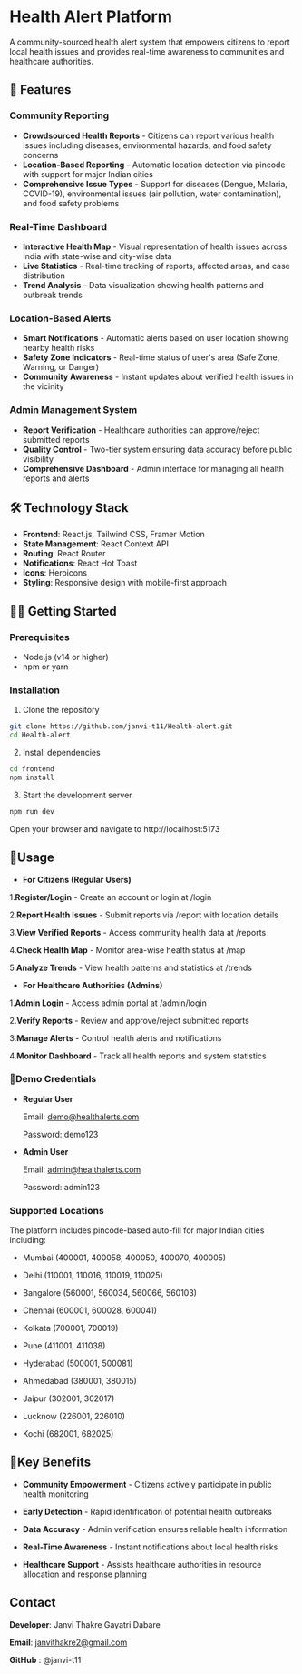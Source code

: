 # Health Alert Platform

A community-sourced health alert system that empowers citizens to report local health issues and provides real-time awareness to communities and healthcare authorities.

## 🚀 Features

### Community Reporting
- **Crowdsourced Health Reports** - Citizens can report various health issues including diseases, environmental hazards, and food safety concerns
- **Location-Based Reporting** - Automatic location detection via pincode with support for major Indian cities
- **Comprehensive Issue Types** - Support for diseases (Dengue, Malaria, COVID-19), environmental issues (air pollution, water contamination), and food safety problems

### Real-Time Dashboard
- **Interactive Health Map** - Visual representation of health issues across India with state-wise and city-wise data
- **Live Statistics** - Real-time tracking of reports, affected areas, and case distribution
- **Trend Analysis** - Data visualization showing health patterns and outbreak trends

### Location-Based Alerts
- **Smart Notifications** - Automatic alerts based on user location showing nearby health risks
- **Safety Zone Indicators** - Real-time status of user's area (Safe Zone, Warning, or Danger)
- **Community Awareness** - Instant updates about verified health issues in the vicinity

### Admin Management System
- **Report Verification** - Healthcare authorities can approve/reject submitted reports
- **Quality Control** - Two-tier system ensuring data accuracy before public visibility
- **Comprehensive Dashboard** - Admin interface for managing all health reports and alerts

## 🛠️ Technology Stack

- **Frontend**: React.js, Tailwind CSS, Framer Motion
- **State Management**: React Context API
- **Routing**: React Router
- **Notifications**: React Hot Toast
- **Icons**: Heroicons
- **Styling**: Responsive design with mobile-first approach

## 🏃‍♂️ Getting Started

### Prerequisites
- Node.js (v14 or higher)
- npm or yarn

### Installation

1. Clone the repository
```bash
git clone https://github.com/janvi-t11/Health-alert.git
cd Health-alert
```

2. Install dependencies
```bash
cd frontend
npm install
```
3. Start the development server
```bash
npm run dev
```

Open your browser and navigate to  http://localhost:5173




## 🔧Usage

- **For Citizens (Regular Users)**
  
1.**Register/Login** - Create an account or login at /login

2.**Report Health Issues** - Submit reports via /report with location details

3.**View Verified Reports** - Access community health data at /reports

4.**Check Health Map** - Monitor area-wise health status at /map

5.**Analyze Trends** - View health patterns and statistics at /trends



- **For Healthcare Authorities (Admins)**
  
1.**Admin Login** - Access admin portal at /admin/login

2.**Verify Reports** - Review and approve/reject submitted reports

3.**Manage Alerts** - Control health alerts and notifications

4.**Monitor Dashboard** - Track all health reports and system statistics


 ### 🔐Demo Credentials
- **Regular User**
  
  Email: demo@healthalerts.com


  Password: demo123

- **Admin User**
  
  Email: admin@healthalerts.com

  Password: admin123


### Supported Locations
The platform includes pincode-based auto-fill for major Indian cities including:

- Mumbai (400001, 400058, 400050, 400070, 400005)

- Delhi (110001, 110016, 110019, 110025)

- Bangalore (560001, 560034, 560066, 560103)

- Chennai (600001, 600028, 600041)

- Kolkata (700001, 700019)

- Pune (411001, 411038)

- Hyderabad (500001, 500081)

- Ahmedabad (380001, 380015)

- Jaipur (302001, 302017)

- Lucknow (226001, 226010)

- Kochi (682001, 682025)

## 🎯Key Benefits

- **Community Empowerment** - Citizens actively participate in public health monitoring

- **Early Detection** - Rapid identification of potential health outbreaks

- **Data Accuracy** - Admin verification ensures reliable health information

- **Real-Time Awareness** - Instant notifications about local health risks

- **Healthcare Support** - Assists healthcare authorities in resource allocation and response planning


## Contact
**Developer**: Janvi Thakre
               Gayatri Dabare
           
**Email**: janvithakre2@gmail.com

**GitHub** : @janvi-t11



